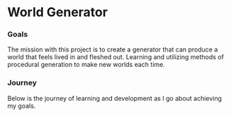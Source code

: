 # World Generator
### Goals
The mission with this project is to create a generator that can produce a world that feels lived in and fleshed out. 
Learning and utilizing methods of procedural generation to make new worlds each time.

 ### Journey 
 Below is the journey of learning and development as I go about achieving my goals.